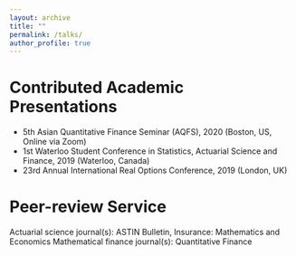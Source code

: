 ```yaml
---
layout: archive
title: ""
permalink: /talks/
author_profile: true
---
```


# Contributed Academic Presentations
* 5th Asian Quantitative Finance Seminar (AQFS), 2020 (Boston, US, Online via Zoom)
* 1st Waterloo Student Conference in Statistics, Actuarial Science and Finance, 2019 (Waterloo, Canada)
* 23rd Annual International Real Options Conference, 2019 (London, UK)

# Peer-review Service
Actuarial science journal(s): ASTIN Bulletin, Insurance: Mathematics and Economics
Mathematical finance journal(s): Quantitative Finance
